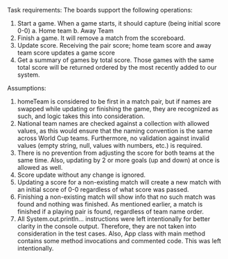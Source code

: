 Task requirements:
The boards support the following operations:
1. Start a game. When a game starts, it should capture (being initial score 0-0)
a. Home team
b. Away Team
2. Finish a game. It will remove a match from the scoreboard.
3. Update score. Receiving the pair score; home team score and away team score updates a game score
4. Get a summary of games by total score. Those games with the same total score will be returned ordered by the most recently added to our system.

Assumptions:
1. homeTeam is considered to be first in a match pair, but if names are swapped while updating or finishing the game, they are recognized as such, and logic takes this into consideration.
2. National team names are checked against a collection with allowed values, as this would ensure that the naming convention is the same across World Cup teams. Furthermore, no validation against invalid values (empty string, null, values with numbers, etc.) is required.
3. There is no prevention from adjusting the score for both teams at the same time. Also, updating by 2 or more goals (up and down) at once is allowed as well.
4. Score update without any change is ignored.
5. Updating a score for a non-existing match will create a new match with an initial score of 0-0 regardless of what score was passed.
6. Finishing a non-existing match will show info that no such match was found and nothing was finished. As mentioned earlier, a match is finished if a playing pair is found, regardless of team name order.
7. All System.out.println... instructions were left intentionally for better clarity in the console output. Therefore, they are not taken into consideration in the test cases. Also, App class with main method contains some method invocations and commented code. This was left intentionally.
